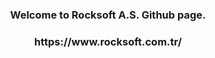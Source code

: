 <h3 align="center">Welcome to Rocksoft A.S. Github page.</h3>

<h3 align="center">https://www.rocksoft.com.tr/</h3>
<p align="left">
</p>
